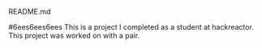README.md

#6ees6ees6ees This is a project I completed as a student at hackreactor. This project was worked on with a pair.